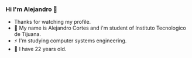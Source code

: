 ### Hi I'm Alejandro 👋

- Thanks for watching my profile.
- 🤔 My name is Alejandro Cortes and i'm student of Instituto Tecnologico de Tijuana.
- ⚡ I'm studying computer systems engineering.
- 💬 I have 22 years old.
